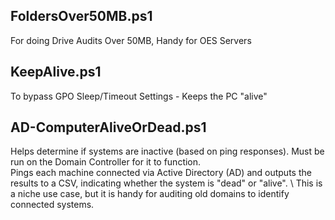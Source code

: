 ## FoldersOver50MB.ps1
For doing Drive Audits Over 50MB, Handy for OES Servers

## KeepAlive.ps1
To bypass GPO Sleep/Timeout Settings - Keeps the PC "alive"

## AD-ComputerAliveOrDead.ps1
Helps determine if systems are inactive (based on ping responses). Must be run on the Domain Controller for it to function. \
Pings each machine connected via Active Directory (AD) and outputs the results to a CSV, indicating whether the system is "dead" or "alive". \ 
This is a niche use case, but it is handy for auditing old domains to identify connected systems.
